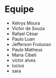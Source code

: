 # Equipe

- Kelvys Moura
- Victor de Souza
- Rafael César
- Paulo Luan
- Jefferson Frutuoso
- Paulo Matheus
- Maria Cibeli
- victor alves
- lucius
- sara
